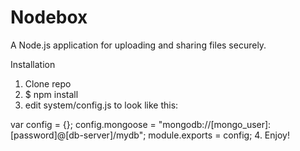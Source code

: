 Nodebox
=======
A Node.js application for uploading and sharing files securely.

Installation
1. Clone repo
2. $ npm install
3. edit system/config.js to look like this:

var config = {}; config.mongoose = "mongodb://[mongo_user]:[password]@[db-server]/mydb"; module.exports = config;
4. Enjoy!

